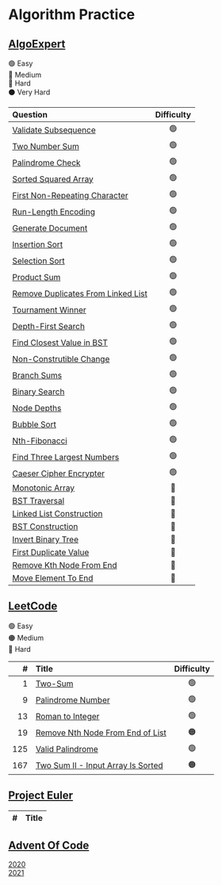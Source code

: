 # Algorithm Practice

## [AlgoExpert](https://www.algoexpert.io/product)

🟢 Easy\
🔵 Medium\
🔴 Hard\
⚫️ Very Hard

| Question                                                                            | Difficulty |
| :---------------------------------------------------------------------------------- | :--------: |
| [Validate Subsequence](AlgoExpert/Validate_Subsequence)                             |     🟢     |
| [Two Number Sum](AlgoExpert/Two_Number_Sum)                                         |     🟢     |
| [Palindrome Check](AlgoExpert/Palindrome_Check)                                     |     🟢     |
| [Sorted Squared Array](AlgoExpert/Sorted_Squared_Array)                             |     🟢     |
| [First Non-Repeating Character](AlgoExpert/First_Non_Repeating_Character)           |     🟢     |
| [Run-Length Encoding](AlgoExpert/Run_Length_Encoding)                               |     🟢     |
| [Generate Document](AlgoExpert/Generate_Document)                                   |     🟢     |
| [Insertion Sort](AlgoExpert/Insertion_Sort)                                         |     🟢     |
| [Selection Sort](AlgoExpert/Selection_Sort)                                         |     🟢     |
| [Product Sum](AlgoExpert/Product_Sum)                                               |     🟢     |
| [Remove Duplicates From Linked List](AlgoExpert/Remove_Duplicates_From_Linked_List) |     🟢     |
| [Tournament Winner](AlgoExpert/Tournament_Winner)                                   |     🟢     |
| [Depth-First Search](AlgoExpert/Depth_First_Search)                                 |     🟢     |
| [Find Closest Value in BST](AlgoExpert/Find_Closest_Value_In_BST)                   |     🟢     |
| [Non-Construtible Change](AlgoExpert/Non_Constructiblec_Change)                     |     🟢     |
| [Branch Sums](AlgoExpert/Branch_Sums)                                               |     🟢     |
| [Binary Search](AlgoExpert/Binary_Search)                                           |     🟢     |
| [Node Depths](AlgoExpert/Node_Depths)                                               |     🟢     |
| [Bubble Sort](AlgoExpert/Bubble_Sort)                                               |     🟢     |
| [Nth-Fibonacci](AlgoExpert/Nth_Fibonacci)                                           |     🟢     |
| [Find Three Largest Numbers](AlgoExpert/Find_Largest_Three_Numbers)                 |     🟢     |
| [Caeser Cipher Encrypter](AlgoExpert/Ceaser_Cypher_Encryptor)                       |     🟢     |
| [Monotonic Array](AlgoExpert/Monotonic_Array)                                       |     🔵     |
| [BST Traversal](AlgoExpert/BST_Traversal)                                           |     🔵     |
| [Linked List Construction](AlgoExpert/Linked_List_Construction)                     |     🔵     |
| [BST Construction](AlgoExpert/BST_Construction)                                     |     🔵     |
| [Invert Binary Tree](AlgoExpert/Invert_Binary_Tree)                                 |     🔵     |
| [First Duplicate Value](AlgoExpert/First_Duplicate_Value)                           |     🔵     |
| [Remove Kth Node From End](AlgoExpert/Remove_Kth_Node_From_End)                     |     🔵     |
| [Move Element To End](AlgoExpert/Move_Element_To_End)                               |     🔵     |

## [LeetCode](https://leetcode.com/)

🟢 Easy\
🟠 Medium\
🔴 Hard

|   # | Title                                                                           | Difficulty |
| --: | :------------------------------------------------------------------------------ | :--------: |
|   1 | [Two-Sum](LeetCode/Two_Sum)                                                     |     🟢     |
|   9 | [Palindrome Number](LeetCode/Palindrome_Number)                                 |     🟢     |
|  13 | [Roman to Integer](LeetCode/Roman_To_Integer)                                   |     🟢     |
|  19 | [Remove Nth Node From End of List](LeetCode/Remove_Nth_Node_From_End_Of_List)   |     🟠     |
| 125 | [Valid Palindrome](LeetCode/Valid_Palindrome)                                   |     🟢     |
| 167 | [Two Sum II - Input Array Is Sorted](LeetCode/Two_Sum_II_Input_Array_Is_Sorted) |     🟠     |

## [Project Euler](https://projecteuler.net/)

|   # | Title |
| --: | :---- |

## [Advent Of Code](https://adventofcode.com/)

[2020](AdventOfCode/2020)\
[2021](AdventOfCode/2021)
